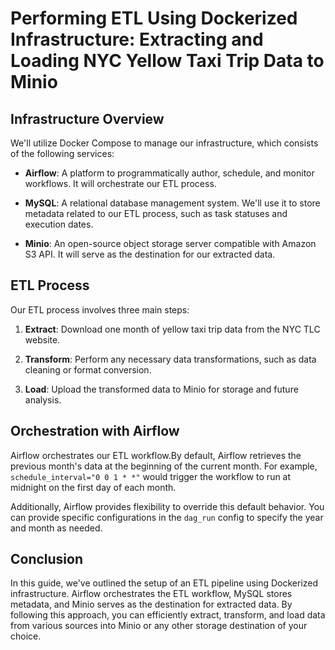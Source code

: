 # Performing ETL Using Dockerized Infrastructure: Extracting and Loading NYC Yellow Taxi Trip Data to Minio

## Infrastructure Overview
We'll utilize Docker Compose to manage our infrastructure, which consists of the following services:

- **Airflow**: A platform to programmatically author, schedule, and monitor workflows. It will orchestrate our ETL process.
  
- **MySQL**: A relational database management system. We'll use it to store metadata related to our ETL process, such as task statuses and execution dates.
  
- **Minio**: An open-source object storage server compatible with Amazon S3 API. It will serve as the destination for our extracted data.

## ETL Process
Our ETL process involves three main steps:

1. **Extract**: Download one month of yellow taxi trip data from the NYC TLC website.
   
2. **Transform**: Perform any necessary data transformations, such as data cleaning or format conversion.
   
3. **Load**: Upload the transformed data to Minio for storage and future analysis.

## Orchestration with Airflow
Airflow orchestrates our ETL workflow.By default, Airflow retrieves the previous month's data at the beginning of the current month. For example, `schedule_interval="0 0 1 * *"` would trigger the workflow to run at midnight on the first day of each month.

Additionally, Airflow provides flexibility to override this default behavior. You can provide specific configurations in the `dag_run` config to specify the year and month as needed.

## Conclusion
In this guide, we've outlined the setup of an ETL pipeline using Dockerized infrastructure. Airflow orchestrates the ETL workflow, MySQL stores metadata, and Minio serves as the destination for extracted data. By following this approach, you can efficiently extract, transform, and load data from various sources into Minio or any other storage destination of your choice.